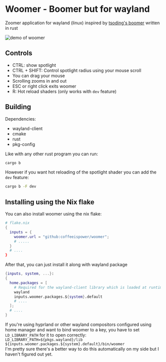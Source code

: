 # Woomer - Boomer but for wayland

Zoomer application for wayland (linux) inspired by [tsoding's boomer](https://github.com/tsoding/boomer) written in rust

![demo of woomer](./demo.gif)

## Controls

- CTRL: show spotlight
- CTRL + SHIFT: Control spotlight radius using your mouse scroll
- You can drag your mouse
- Scrolling zooms in and out
- ESC or right click exits woomer
- R: Hot reload shaders (only works with `dev` feature)

## Building

Dependencies:

- wayland-client
- cmake
- rust
- pkg-config

Like with any other rust program you can run:

```sh
cargo b
```

However if you want hot reloading of the spotlight shader you can add the `dev` feature:

```sh
cargo b -F dev
```

## Installing using the Nix flake

You can also install woomer using the nix flake:

```nix
# flake.nix
{
  inputs = {
    woomer.url = "github:coffeeispower/woomer";
    # .....
  }
  # ....
}
```

After that, you can just install it along with wayland package

```nix
{inputs, system, ...}:
{
  home.packages = [
    # Required for the wayland-client library which is loaded at runtime
    wayland
    inputs.woomer.packages.${system}.default
    # ....
  ];
  # ....
}
```

If you're using hyprland or other wayland compositors configured using home manager and want to bind woomer to a key,
you have to set `LD_LIBRARY_PATH` for it to open correctly:
`LD_LIBRARY_PATH=${pkgs.wayland}/lib ${inputs.woomer.packages.${system}.default}/bin/woomer`  
I'm pretty sure there's a better way to do this automatically on my side but I haven't figured out yet.

